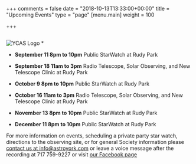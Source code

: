 +++
comments = false
date = "2018-10-13T13:33:00+00:00"
title = "Upcoming Events"
type = "page"
[menu.main]
weight = 100

+++

## 
![YCAS Logo](../img/YCAS2018b.jpg "York County Astronomical Society")
* 

* **September 11 8pm to 10pm** Public StarWatch at Rudy Park

* **September 18 11am to 3pm** Radio Telescope, Solar Observing, and New Telescope Clinic at Rudy Park

* **October 9 8pm to 10pm** Public StarWatch at Rudy Park

* **October 16 11am to 3pm** Radio Telescope, Solar Observing, and New Telescope Clinic at Rudy Park

* **November 13 8pm to 10pm** Public StarWatch at Rudy Park

* **December 11 8pm to 10pm** Public StarWatch at Rudy Park

For more information on events, scheduling a private party star watch, directions to the observing site, or for general Society information please [contact us at info@astroyork.com](info@astroyork.com) or leave a voice message after the recording at 717 759-9227 or visit [our Facebook page](https://www.facebook.com/astroyork)

